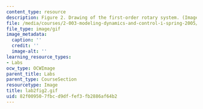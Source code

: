 ```yaml
---
content_type: resource
description: Figure 2. Drawing of the first-order rotary system. (Image by Prof. Trumper.)
file: /media/courses/2-003-modeling-dynamics-and-control-i-spring-2005/82f009507fbcd9dffef3fb2886af64b2_lab2fig2.gif
file_type: image/gif
image_metadata:
  caption: ''
  credit: ''
  image-alt: ''
learning_resource_types:
- Labs
ocw_type: OCWImage
parent_title: Labs
parent_type: CourseSection
resourcetype: Image
title: lab2fig2.gif
uid: 82f00950-7fbc-d9df-fef3-fb2886af64b2
---
```

